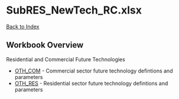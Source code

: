 # SubRES_NewTech_RC.xlsx

[Back to Index](../../README.md)

## Workbook Overview

Residential and Commercial Future Technologies

- [OTH_COM](OTH_COM.md) - Commercial sector future technology defintions and parameters
- [OTH_RES](OTH_RES.md) - Residential sector future technology defintions and parameters
